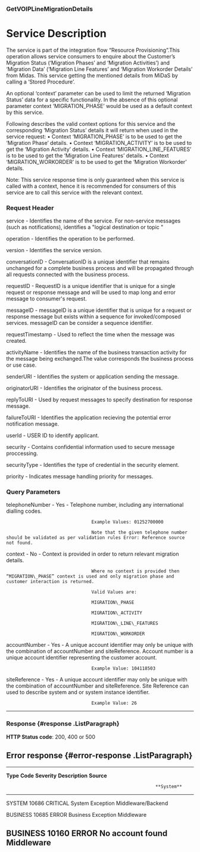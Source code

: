 ### GetVOIPLineMigrationDetails

Service Description
===================
The service is part of the integration flow “Resource Provisioning”.This operation allows service consumers to enquire about the Customer’s Migration Status (‘Migration Phases’ and ‘Migration Activities’) and ‘Migration Data’ (‘Migration Line Features’ and ‘Migration Workorder Details’ from Midas. This service getting the mentioned details from MiDaS by calling a ‘Stored Procedure’.

An optional ‘context’ parameter can be used to limit the returned ‘Migration Status’ data for a specific functionality. In the absence of this optional parameter context ‘MIGRATION_PHASE’ would be used as a default context by this service.

Following describes the valid context options for this service and the corresponding ‘Migration Status’ details it will return when used in the service request: • Context ‘MIGRATION_PHASE’ is to be used to get the ‘Migration Phase’ details. • Context ‘MIGRATION_ACTIVITY’ is to be used to get the ‘Migration Activity’ details. • Context ‘MIGRATION_LINE_FEATURES’ is to be used to get the ‘Migration Line Features’ details. • Context ‘MIGRATION_WORKORDER’ is to be used to get the ‘Migration Workorder’ details.

Note: This service response time is only guaranteed when this service is called with a context, hence it is recommended for consumers of this service are to call this service with the relevant context.

### Request Header
service - Identifies the name of the service. For non-service messages (such as notifications), identifies a "logical destination or topic "

operation - Identifies the operation to be performed.

version - Identifies the service version.

conversationID - ConversationID is a unique identifier that remains unchanged for a complete business process and will be propagated through all requests connected with the business process.

requestID - RequestID is a unique identifier that is unique for a single request or response message and will be used to map long and error message to consumer's request.

messageID - messageID is a unique identifier that is unique for a request or response message but exists within a sequence for invoked/composed services. messageID can be consider a sequence identifier.

requestTimestamp - Used to reflect the time when the message was created.

activityName - Identifies the name of the business transaction activity for the message being exchanged.The value corresponds the business process or use case.

senderURI - Identifies the system or application sending the message.

originatorURI - Identifies the originator of the business process.

replyToURI - Used by request messages to specify destination for response message.

failureToURI - Identifies the application recieving the potential error notification message.

userId - USER ID to identify applicant.

security - Contains confidential information used to secure message proccessing.

securityType - Identifies the type of credential in the security element.

priority - Indicates message handling priority for messages.

### Query Parameters



 telephoneNumber -  Yes        -     Telephone number, including any international dialling codes.
                                    
                                    Example Values: 01252700000
                                    
                                    Note that the given telephone number should be validated as per validation rules Error: Reference source not found.

  context       -    No        -      Context is provided in order to return relevant migration details.
                                    
                                    Where no context is provided then “MIGRATION\_PHASE” context is used and only migration phase and customer interaction is returned.
                                    
                                    Valid Values are:
                                    
                                    MIGRATION\_PHASE
                                    
                                    MIGRATION\_ACTIVITY
                                    
                                    MIGRATION\_LINE\_FEATURES
                                    
                                    MIGRATION\_WORKORDER

  accountNumber   -  Yes       -      A unique account identifier may only be unique with the combination of accountNumber and siteReference. Account number is a unique account identifier representing the customer account.
                                    
                                    Example Value: 104118503

  siteReference   -  Yes       -      A unique account identifier may only be unique with the combination of accountNumber and siteReference. Site Reference can used to describe system and or system instance identifier.
                                    
                                    Example Value: 26
  ----------------------------------------------------------------------------------------------------------------------------------------------------------------------------------------------------------------------------

### Response {#response .ListParagraph}

**HTTP Status code**: 200, 400 or 500

Error response {#error-response .ListParagraph}
--------------

  ------------------------------------------------------------------------------
  **Type**   **Code**   **Severity**   **Description**      **Source**
                                                            
                                                            **System**
  ---------- ---------- -------------- -------------------- --------------------
  SYSTEM     10686      CRITICAL       System Exception     Middleware/Backend

  BUSINESS   10685      ERROR          Business Exception   Middleware

  BUSINESS   10160      ERROR          No account found     Middleware
  ------------------------------------------------------------------------------

